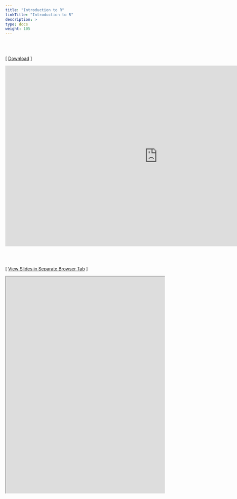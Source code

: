 ```yaml
---
title: "Introduction to R"
linkTitle: "Introduction to R"
description: >
type: docs
weight: 105
---
```


<br></br>

[ [Download](https://docs.google.com/presentation/d/1FoIpB56N7gqoJs2x8niEswdAAVItOGKROR5oOL7qNa0/edit?usp=sharing) ]

<iframe src="https://docs.google.com/presentation/d/e/2PACX-1vQWMfwyz9bWKA0SLXRilh8H7Ai83Yt6H34QqrAa-xVsUTDm-vZR7SGPJ14tzGh3v35fCfbi1RjJzGsn/embed?start=false&loop=false&delayms=60000" frameborder="0" width="960" height="569" allowfullscreen="true" mozallowfullscreen="true" webkitallowfullscreen="true"></iframe>


<br></br>

[ <a href="https://girke.bioinformatics.ucr.edu/GEN242/custom/slides/R_for_HPC/NvimR.html" target="_blank">View Slides in Separate Browser Tab</a> ]

<div style="overflow:auto;">
<iframe src="https://girke.bioinformatics.ucr.edu/GEN242/custom/slides/R_for_HPC/NvimR.html" scrolling="yes", frameborder="3px solid black" width="1152" height="682" allowfullscreen="true" mozallowfullscreen="true" webkitallowfullscreen="true" style="width: 1100px"></iframe>
</div>





